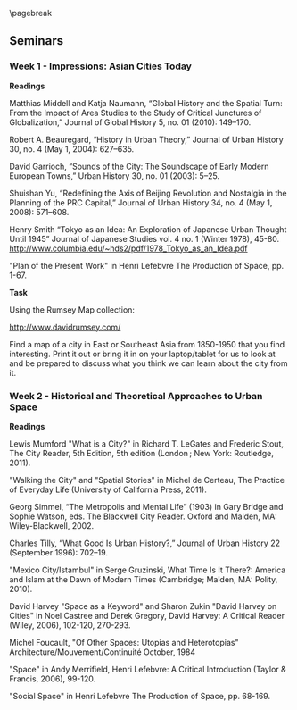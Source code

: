\pagebreak

## Seminars

### Week 1 - Impressions: Asian Cities Today

**Readings**

Matthias Middell and Katja Naumann, “Global History and the Spatial Turn: From the Impact of Area Studies to the Study of Critical Junctures of Globalization,” Journal of Global History 5, no. 01 (2010): 149–170.

Robert A. Beauregard, “History in Urban Theory,” Journal of Urban History 30, no. 4 (May 1, 2004): 627–635.

David Garrioch, “Sounds of the City: The Soundscape of Early Modern European Towns,” Urban History 30, no. 01 (2003): 5–25.

Shuishan Yu, “Redefining the Axis of Beijing Revolution and Nostalgia in the Planning of the PRC Capital,” Journal of Urban History 34, no. 4 (May 1, 2008): 571–608.

Henry Smith “Tokyo as an Idea: An Exploration of Japanese Urban Thought Until 1945” Journal of Japanese Studies vol. 4 no. 1 (Winter 1978), 45-80.
http://www.columbia.edu/~hds2/pdf/1978_Tokyo_as_an_Idea.pdf

"Plan of the Present Work" in Henri Lefebvre The Production of Space, pp. 1-67.

**Task**

Using the Rumsey Map collection:

http://www.davidrumsey.com/

Find a map of a city in East or Southeast Asia from 1850-1950 that you find interesting. Print it out or bring it in on your laptop/tablet for us to look at and be prepared to discuss what you think we can learn about the city from it.

### Week 2 - Historical and Theoretical Approaches to Urban Space

**Readings**

Lewis Mumford "What is a City?" in Richard T. LeGates and Frederic Stout, The City Reader, 5th Edition, 5th edition (London ; New York: Routledge, 2011).

"Walking the City" and "Spatial Stories" in Michel de Certeau, The Practice of Everyday Life (University of California Press, 2011).

Georg Simmel, “The Metropolis and Mental Life” (1903) in Gary Bridge and Sophie Watson, eds. The Blackwell City Reader. Oxford and Malden, MA: Wiley-Blackwell, 2002.

Charles Tilly, “What Good Is Urban History?,” Journal of Urban History 22 (September 1996): 702–19.

"Mexico City/Istambul" in Serge Gruzinski, What Time Is It There?: America and Islam at the Dawn of Modern Times (Cambridge; Malden, MA: Polity, 2010).

David Harvey "Space as a Keyword" and Sharon Zukin "David Harvey on Cities" in Noel Castree and Derek Gregory, David Harvey: A Critical Reader (Wiley, 2006), 102-120, 270-293.

Michel Foucault, "Of Other Spaces: Utopias and Heterotopias" Architecture/Mouvement/Continuité October, 1984

"Space" in Andy Merrifield, Henri Lefebvre: A Critical Introduction (Taylor & Francis, 2006), 99-120.

"Social Space" in Henri Lefebvre The Production of Space, pp. 68-169.

